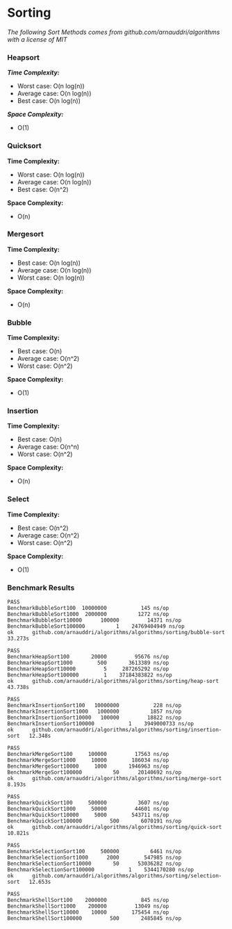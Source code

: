 # Sorting

*The following Sort Methods comes from github.com/arnauddri/algorithms with a license of MIT*

### Heapsort

***Time Complexity:***
* Worst case: O(n log(n))
* Average case: O(n log(n))
* Best case: O(n log(n))

***Space Complexity:***
* O(1)

### Quicksort

**Time Complexity:**
* Worst case: O(n log(n))
* Average case: O(n log(n))
* Best case: O(n^2)

**Space Complexity:**
* O(n)

### Mergesort

**Time Complexity:**
* Best case: O(n log(n))
* Average case: O(n log(n))
* Worst case: O(n log(n))

**Space Complexity:**
* O(n)

### Bubble

**Time Complexity:**
* Best case: O(n)
* Average case: O(n^2)
* Worst case: O(n^2)

**Space Complexity:**
* O(1)

### Insertion

**Time Complexity:**
* Best case: O(n)
* Average case: O(n^n)
* Worst case: O(n^2)

**Space Complexity:**
* O(n)

### Select

**Time Complexity:**
* Best case: O(n^2)
* Average case: O(n^2)
* Worst case: O(n^2)

**Space Complexity:**
* O(1)


### Benchmark Results

```
PASS
BenchmarkBubbleSort100	10000000	       145 ns/op
BenchmarkBubbleSort1000	 2000000	      1272 ns/op
BenchmarkBubbleSort10000	  100000	     14371 ns/op
BenchmarkBubbleSort100000	       1	24769404949 ns/op
ok  	github.com/arnauddri/algorithms/algorithms/sorting/bubble-sort	33.273s

PASS
BenchmarkHeapSort100	   20000	     95676 ns/op
BenchmarkHeapSort1000	     500	   3613389 ns/op
BenchmarkHeapSort10000	       5	 287265292 ns/op
BenchmarkHeapSort100000	       1	37184383822 ns/op
ok  	github.com/arnauddri/algorithms/algorithms/sorting/heap-sort	43.738s

PASS
BenchmarkInsertionSort100	10000000	       228 ns/op
BenchmarkInsertionSort1000	 1000000	      1857 ns/op
BenchmarkInsertionSort10000	  100000	     18822 ns/op
BenchmarkInsertionSort100000	       1	3949000733 ns/op
ok  	github.com/arnauddri/algorithms/algorithms/sorting/insertion-sort	12.348s

PASS
BenchmarkMergeSort100	  100000	     17563 ns/op
BenchmarkMergeSort1000	   10000	    186034 ns/op
BenchmarkMergeSort10000	    1000	   1946963 ns/op
BenchmarkMergeSort100000	      50	  20140692 ns/op
ok  	github.com/arnauddri/algorithms/algorithms/sorting/merge-sort	8.193s

PASS
BenchmarkQuickSort100	  500000	      3607 ns/op
BenchmarkQuickSort1000	   50000	     44601 ns/op
BenchmarkQuickSort10000	    5000	    543711 ns/op
BenchmarkQuickSort100000	     500	   6070191 ns/op
ok  	github.com/arnauddri/algorithms/algorithms/sorting/quick-sort	10.821s

PASS
BenchmarkSelectionSort100	  500000	      6461 ns/op
BenchmarkSelectionSort1000	    2000	    547985 ns/op
BenchmarkSelectionSort10000	      50	  53036282 ns/op
BenchmarkSelectionSort100000	       1	5344170280 ns/op
ok  	github.com/arnauddri/algorithms/algorithms/sorting/selection-sort	12.653s

PASS
BenchmarkShellSort100	 2000000	       845 ns/op
BenchmarkShellSort1000	  200000	     13049 ns/op
BenchmarkShellSort10000	   10000	    175454 ns/op
BenchmarkShellSort100000	     500	   2485845 ns/op
```
